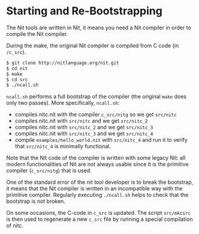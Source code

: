 # Starting and Re-Bootstrapping

The Nit tools are written in Nit, it means you need a Nit compiler in order to compile the Nit compiler.

During the make, the original Nit compiler is compiled from C code (in `/c_src`).

~~~sh
$ git clone http://nitlanguage.org/nit.git
$ cd nit
$ make
$ cd src
$ ./ncall.sh
~~~

`ncall.sh` performs a full bootstrap of the compiler (the original `make` does only two passes).
More specifically, `ncall.sh`:

* compiles nitc.nit with the compiler `c_src/nitg` so we get `src/nitc`
* compiles nitc.nit with `src/nitc` and we get `src/nitc_2`
* compiles nitc.nit with `src/nitc_2` and we get `src/nitc_3`
* compiles nitc.nit with `src/nitc_3` and we get `src/nitc_4`
* compile `examples/hello_world.nit` with `src/nitc_4` and run it to verify that `src/nitc_4` is minimally functional.

Note that the Nit code of the compiler is written with some legacy Nit: all modern functionalities of Nit are not always usable since it is the primitive compiler (`c_src/nitg`) that is used.

One of the standard error of the nit tool developer is to break the bootstrap, it means that the Nit compiler is written in an incompatible way with the primitive compiler.
Regularly executing `./ncall.sh` helps to check that the bootstrap is not broken.

On some occasions, the C-code in `c_src` is updated.
The script `src/mkcsrc` is then used to regenerate a new `c_src` file by running a special compilation of nitc.
